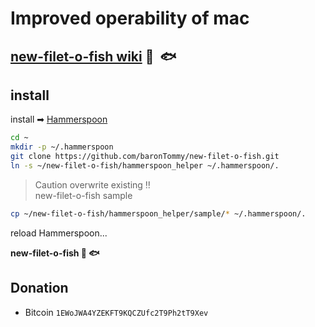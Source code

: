 # Improved operability of mac
 
## [new-filet-o-fish wiki](https://github.com/baronTommy/new-filet-o-fish/wiki) 🍔  🐟  



## install

install ➡ [Hammerspoon](http://www.hammerspoon.org/)


```sh
cd ~
mkdir -p ~/.hammerspoon
git clone https://github.com/baronTommy/new-filet-o-fish.git
ln -s ~/new-filet-o-fish/hammerspoon_helper ~/.hammerspoon/.
```
> Caution overwrite existing ‼️  
> new-filet-o-fish sample
```sh
cp ~/new-filet-o-fish/hammerspoon_helper/sample/* ~/.hammerspoon/.
```

reload Hammerspoon...

**new-filet-o-fish 🍔 🐟**


## Donation
- Bitcoin `1EWoJWA4YZEKFT9KQCZUfc2T9Ph2tT9Xev`

